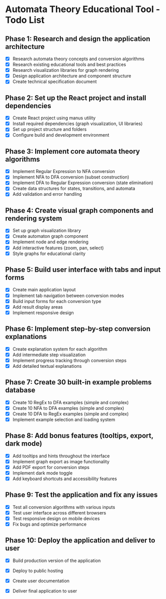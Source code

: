 # Automata Theory Educational Tool - Todo List

## Phase 1: Research and design the application architecture
- [x] Research automata theory concepts and conversion algorithms
- [x] Research existing educational tools and best practices
- [x] Research visualization libraries for graph rendering
- [x] Design application architecture and component structure
- [x] Create technical specification document

## Phase 2: Set up the React project and install dependencies
- [x] Create React project using manus utility
- [x] Install required dependencies (graph visualization, UI libraries)
- [x] Set up project structure and folders
- [x] Configure build and development environment

## Phase 3: Implement core automata theory algorithms
- [x] Implement Regular Expression to NFA conversion
- [x] Implement NFA to DFA conversion (subset construction)
- [x] Implement DFA to Regular Expression conversion (state elimination)
- [x] Create data structures for states, transitions, and automata
- [x] Add validation and error handling

## Phase 4: Create visual graph components and rendering system
- [x] Set up graph visualization library
- [x] Create automaton graph component
- [x] Implement node and edge rendering
- [x] Add interactive features (zoom, pan, select)
- [x] Style graphs for educational clarity

## Phase 5: Build user interface with tabs and input forms
- [x] Create main application layout
- [x] Implement tab navigation between conversion modes
- [x] Build input forms for each conversion type
- [x] Add result display areas
- [x] Implement responsive design

## Phase 6: Implement step-by-step conversion explanations
- [x] Create explanation system for each algorithm
- [x] Add intermediate step visualization
- [x] Implement progress tracking through conversion steps
- [x] Add detailed textual explanations

## Phase 7: Create 30 built-in example problems database
- [x] Create 10 RegEx to DFA examples (simple and complex)
- [x] Create 10 NFA to DFA examples (simple and complex)
- [x] Create 10 DFA to RegEx examples (simple and complex)
- [x] Implement example selection and loading system

## Phase 8: Add bonus features (tooltips, export, dark mode)
- [x] Add tooltips and hints throughout the interface
- [x] Implement graph export as image functionality
- [x] Add PDF export for conversion steps
- [x] Implement dark mode toggle
- [x] Add keyboard shortcuts and accessibility features

## Phase 9: Test the application and fix any issues
- [x] Test all conversion algorithms with various inputs
- [x] Test user interface across different browsers
- [x] Test responsive design on mobile devices
- [x] Fix bugs and optimize performance

## Phase 10: Deploy the application and deliver to user
- [x] Build production version of the application
- [x] Deploy to public hosting
- [x] Create user documentation
- [x] Deliver final application to user

